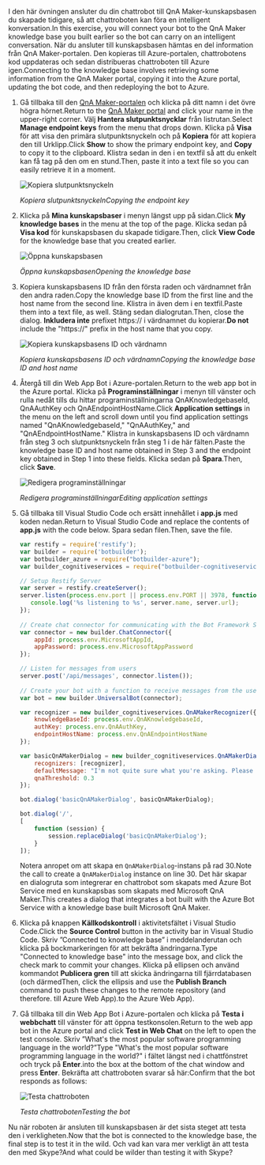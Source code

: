 <span data-ttu-id="a995a-101">I den här övningen ansluter du din chattrobot till QnA Maker-kunskapsbasen du skapade tidigare, så att chattroboten kan föra en intelligent konversation.</span><span class="sxs-lookup"><span data-stu-id="a995a-101">In this exercise, you will connect your bot to the QnA Maker knowledge base you built earlier so the bot can carry on an intelligent conversation.</span></span> <span data-ttu-id="a995a-102">När du ansluter till kunskapsbasen hämtas en del information från QnA Maker-portalen. Den kopieras till Azure-portalen, chattrobotens kod uppdateras och sedan distribueras chattroboten till Azure igen.</span><span class="sxs-lookup"><span data-stu-id="a995a-102">Connecting to the knowledge base involves retrieving some information from the QnA Maker portal, copying it into the Azure portal, updating the bot code, and then redeploying the bot to Azure.</span></span>

1. <span data-ttu-id="a995a-103">Gå tillbaka till den [QnA Maker-portalen](https://www.qnamaker.ai/) och klicka på ditt namn i det övre högra hörnet.</span><span class="sxs-lookup"><span data-stu-id="a995a-103">Return to the [QnA Maker portal](https://www.qnamaker.ai/) and click your name in the upper-right corner.</span></span> <span data-ttu-id="a995a-104">Välj **Hantera slutpunktsnycklar** från listrutan.</span><span class="sxs-lookup"><span data-stu-id="a995a-104">Select **Manage endpoint keys** from the menu that drops down.</span></span> <span data-ttu-id="a995a-105">Klicka på **Visa** för att visa den primära slutpunktsnyckeln och på **Kopiera** för att kopiera den till Urklipp.</span><span class="sxs-lookup"><span data-stu-id="a995a-105">Click **Show** to show the primary endpoint key, and **Copy** to copy it to the clipboard.</span></span> <span data-ttu-id="a995a-106">Klistra sedan in den i en textfil så att du enkelt kan få tag på den om en stund.</span><span class="sxs-lookup"><span data-stu-id="a995a-106">Then, paste it into a text file so you can easily retrieve it in a moment.</span></span>

    ![Kopiera slutpunktsnyckeln](../images/copy-primary-key.png)
    
    <span data-ttu-id="a995a-108">_Kopiera slutpunktsnyckeln_</span><span class="sxs-lookup"><span data-stu-id="a995a-108">_Copying the endpoint key_</span></span> 

1. <span data-ttu-id="a995a-109">Klicka på **Mina kunskapsbaser** i menyn längst upp på sidan.</span><span class="sxs-lookup"><span data-stu-id="a995a-109">Click **My knowledge bases** in the menu at the top of the page.</span></span> <span data-ttu-id="a995a-110">Klicka sedan på **Visa kod** för kunskapsbasen du skapade tidigare.</span><span class="sxs-lookup"><span data-stu-id="a995a-110">Then, click **View Code** for the knowledge base that you created earlier.</span></span>

    ![Öppna kunskapsbasen](../images/open-knowledge-base.png)

    <span data-ttu-id="a995a-112">_Öppna kunskapsbasen_</span><span class="sxs-lookup"><span data-stu-id="a995a-112">_Opening the knowledge base_</span></span>

1. <span data-ttu-id="a995a-113">Kopiera kunskapsbasens ID från den första raden och värdnamnet från den andra raden.</span><span class="sxs-lookup"><span data-stu-id="a995a-113">Copy the knowledge base ID from the first line and the host name from the second line.</span></span> <span data-ttu-id="a995a-114">Klistra in även dem i en textfil.</span><span class="sxs-lookup"><span data-stu-id="a995a-114">Paste them into a text file, as well.</span></span> <span data-ttu-id="a995a-115">Stäng sedan dialogrutan.</span><span class="sxs-lookup"><span data-stu-id="a995a-115">Then, close the dialog.</span></span> <span data-ttu-id="a995a-116">**Inkludera inte** prefixet https:// i värdnamnet du kopierar.</span><span class="sxs-lookup"><span data-stu-id="a995a-116">**Do not** include the "https://" prefix in the host name that you copy.</span></span>

    ![Kopiera kunskapsbasens ID och värdnamn](../images/copy-endpoint-info.png)
    
    <span data-ttu-id="a995a-118">_Kopiera kunskapsbasens ID och värdnamn_</span><span class="sxs-lookup"><span data-stu-id="a995a-118">_Copying the knowledge base ID and host name_</span></span>  

1. <span data-ttu-id="a995a-119">Återgå till din Web App Bot i Azure-portalen.</span><span class="sxs-lookup"><span data-stu-id="a995a-119">Return to the web app bot in the Azure portal.</span></span> <span data-ttu-id="a995a-120">Klicka på **Programinställningar** i menyn till vänster och rulla nedåt tills du hittar programinställningarna QnAKnowledgebaseId, QnAAuthKey och QnAEndpointHostName.</span><span class="sxs-lookup"><span data-stu-id="a995a-120">Click **Application settings** in the menu on the left and scroll down until you find application settings named "QnAKnowledgebaseId," "QnAAuthKey," and "QnAEndpointHostName."</span></span> <span data-ttu-id="a995a-121">Klistra in kunskapsbasens ID och värdnamn från steg 3 och slutpunktsnyckeln från steg 1 i de här fälten.</span><span class="sxs-lookup"><span data-stu-id="a995a-121">Paste the knowledge base ID and host name obtained in Step 3 and the endpoint key obtained in Step 1 into these fields.</span></span> <span data-ttu-id="a995a-122">Klicka sedan på **Spara**.</span><span class="sxs-lookup"><span data-stu-id="a995a-122">Then, click **Save**.</span></span>

    ![Redigera programinställningar](../images/enter-app-settings.png)

    <span data-ttu-id="a995a-124">_Redigera programinställningar_</span><span class="sxs-lookup"><span data-stu-id="a995a-124">_Editing application settings_</span></span> 
 
1. <span data-ttu-id="a995a-125">Gå tillbaka till Visual Studio Code och ersätt innehållet i **app.js** med koden nedan.</span><span class="sxs-lookup"><span data-stu-id="a995a-125">Return to Visual Studio Code and replace the contents of **app.js** with the code below.</span></span> <span data-ttu-id="a995a-126">Spara sedan filen.</span><span class="sxs-lookup"><span data-stu-id="a995a-126">Then, save the file.</span></span>

    ```JavaScript
    var restify = require('restify');
    var builder = require('botbuilder');
    var botbuilder_azure = require("botbuilder-azure");
    var builder_cognitiveservices = require("botbuilder-cognitiveservices");
    
    // Setup Restify Server
    var server = restify.createServer();
    server.listen(process.env.port || process.env.PORT || 3978, function () {
       console.log('%s listening to %s', server.name, server.url); 
    });
      
    // Create chat connector for communicating with the Bot Framework Service
    var connector = new builder.ChatConnector({
        appId: process.env.MicrosoftAppId,
        appPassword: process.env.MicrosoftAppPassword     
    });
    
    // Listen for messages from users 
    server.post('/api/messages', connector.listen());
     
    // Create your bot with a function to receive messages from the user
    var bot = new builder.UniversalBot(connector);
    
    var recognizer = new builder_cognitiveservices.QnAMakerRecognizer({
        knowledgeBaseId: process.env.QnAKnowledgebaseId, 
        authKey: process.env.QnAAuthKey,
        endpointHostName: process.env.QnAEndpointHostName
    });
    
    var basicQnAMakerDialog = new builder_cognitiveservices.QnAMakerDialog({
        recognizers: [recognizer],
        defaultMessage: "I'm not quite sure what you're asking. Please ask your question again.",
        qnaThreshold: 0.3
    });
    
    bot.dialog('basicQnAMakerDialog', basicQnAMakerDialog);
    
    bot.dialog('/',
    [
        function (session) {
            session.replaceDialog('basicQnAMakerDialog');
        }
    ]);
    ```

    <span data-ttu-id="a995a-127">Notera anropet om att skapa en `QnAMakerDialog`-instans på rad 30.</span><span class="sxs-lookup"><span data-stu-id="a995a-127">Note the call to create a `QnAMakerDialog` instance on line 30.</span></span> <span data-ttu-id="a995a-128">Det här skapar en dialogruta som integrerar en chattrobot som skapats med Azure Bot Service med en kunskapsbas som skapats med Microsoft QnA Maker.</span><span class="sxs-lookup"><span data-stu-id="a995a-128">This creates a dialog that integrates a bot built with the Azure Bot Service with a knowledge base built Microsoft QnA Maker.</span></span>
 
1. <span data-ttu-id="a995a-129">Klicka på knappen **Källkodskontroll** i aktivitetsfältet i Visual Studio Code.</span><span class="sxs-lookup"><span data-stu-id="a995a-129">Click the **Source Control** button in the activity bar in Visual Studio Code.</span></span> <span data-ttu-id="a995a-130">Skriv ”Connected to knowledge base” i meddelanderutan och klicka på bockmarkeringen för att bekräfta ändringarna.</span><span class="sxs-lookup"><span data-stu-id="a995a-130">Type "Connected to knowledge base" into the message box, and click the check mark to commit your changes.</span></span> <span data-ttu-id="a995a-131">Klicka på ellipsen och använd kommandot **Publicera gren** till att skicka ändringarna till fjärrdatabasen (och därmed</span><span class="sxs-lookup"><span data-stu-id="a995a-131">Then, click the ellipsis and use the **Publish Branch** command to push these changes to the remote repository (and therefore.</span></span> <span data-ttu-id="a995a-132">till Azure Web App).</span><span class="sxs-lookup"><span data-stu-id="a995a-132">to the Azure Web App).</span></span>

1. <span data-ttu-id="a995a-133">Gå tillbaka till din Web App Bot i Azure-portalen och klicka på **Testa i webbchatt** till vänster för att öppna testkonsolen.</span><span class="sxs-lookup"><span data-stu-id="a995a-133">Return to the web app bot in the Azure portal and click **Test in Web Chat** on the left to open the test console.</span></span> <span data-ttu-id="a995a-134">Skriv ”What's the most popular software programming language in the world?”</span><span class="sxs-lookup"><span data-stu-id="a995a-134">Type "What's the most popular software programming language in the world?"</span></span> <span data-ttu-id="a995a-135">i fältet längst ned i chattfönstret och tryck på **Enter**.</span><span class="sxs-lookup"><span data-stu-id="a995a-135">into the box at the bottom of the chat window and press **Enter**.</span></span> <span data-ttu-id="a995a-136">Bekräfta att chattroboten svarar så här:</span><span class="sxs-lookup"><span data-stu-id="a995a-136">Confirm that the bot responds as follows:</span></span>

    ![Testa chattroboten](../images/portal-testing-chat.png)

    <span data-ttu-id="a995a-138">_Testa chattroboten_</span><span class="sxs-lookup"><span data-stu-id="a995a-138">_Testing the bot_</span></span>

<span data-ttu-id="a995a-139">Nu när roboten är ansluten till kunskapsbasen är det sista steget att testa den i verkligheten.</span><span class="sxs-lookup"><span data-stu-id="a995a-139">Now that the bot is connected to the knowledge base, the final step is to test it in the wild.</span></span> <span data-ttu-id="a995a-140">Och vad kan vara mer verkligt än att testa den med Skype?</span><span class="sxs-lookup"><span data-stu-id="a995a-140">And what could be wilder than testing it with Skype?</span></span>
